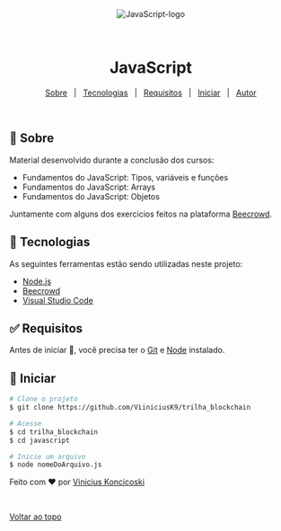 <div align="center" id="top"> 
  <img src="https://seeklogo.com/images/J/javascript-js-logo-2949701702-seeklogo.com.png" alt="JavaScript-logo" />

  &#xa0;

</div>

<h1 align="center">JavaScript</h1>


<p align="center">
<p align="center">
  <a href="#dart-Sobre">Sobre</a> &#xa0; | &#xa0; 
  <a href="#rocket-Tecnologias">Tecnologias</a> &#xa0; | &#xa0;
  <a href="#white_check_mark-Requisitos">Requisitos</a> &#xa0; | &#xa0;
  <a href="#checkered_flag-Iniciar">Iniciar</a> &#xa0; | &#xa0;
  <a href="https://github.com/ViiniciusK9" target="_blank">Autor</a>
</p>
</p>

<br>

## :dart: Sobre ##

Material desenvolvido durante a conclusão dos cursos: 
- Fundamentos do JavaScript: Tipos, variáveis e funções
- Fundamentos do JavaScript: Arrays
- Fundamentos do JavaScript: Objetos

  
Juntamente com alguns dos exercicios feitos na plataforma [Beecrowd](https://www.beecrowd.com.br/judge/pt).

## :rocket: Tecnologias ##

As seguintes ferramentas estão sendo utilizadas neste projeto:

- [Node.js](https://nodejs.org/en/)
- [Beecrowd](https://www.beecrowd.com.br/judge/pt)
- [Visual Studio Code](https://code.visualstudio.com/)

## :white_check_mark: Requisitos ##


Antes de iniciar :checkered_flag:, você precisa ter o [Git](https://git-scm.com) e [Node](https://nodejs.org/en/) instalado.

## :checkered_flag: Iniciar ##

```bash
# Clone o projeto
$ git clone https://github.com/ViiniciusK9/trilha_blockchain

# Acesse
$ cd trilha_blockchain
$ cd javascript

# Inicie um arquivo
$ node nomeDoArquivo.js
```


Feito com :heart: por <a href="https://github.com/ViiniciusK9" target="_blank">Vinicius Koncicoski</a>

&#xa0;

<a href="#top">Voltar ao topo</a>
